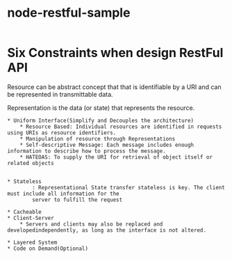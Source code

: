 # node-restful-sample
```

```



# Six Constraints when design RestFul API

Resource can be abstract concept that that is identifiable by a URI and can be represented in transmittable data.

Representation is the data (or state) that represents the resource.

```
* Uniform Interface(Simplify and Decouples the architecture)
    * Resource Based: Individual resources are identified in requests using URIs as resource identifiers.
    * Manipulation of resource through Representations
    * Self-descriptive Message: Each message includes enough information to describe how to process the message.
    * HATEOAS: To supply the URI for retrieval of object itself or related objects


* Stateless
        : Representational State transfer stateless is key. The client must include all information for the         
        server to fulfill the request

* Cacheable
* Client-Server
    * Servers and clients may also be replaced and developedindependently, as long as the interface is not altered.

* Layered System
* Code on Demand(Optional)
```

